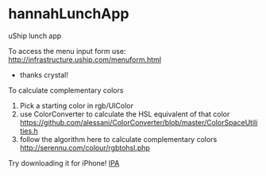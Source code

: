 hannahLunchApp
==============

uShip lunch app


To access the menu input form use:
http://infrastructure.uship.com/menuform.html
- thanks crystal!


To calculate complementary colors
1) Pick a starting color in rgb/UIColor
2) use ColorConverter to calculate the HSL equivalent of that color 
	https://github.com/alessani/ColorConverter/blob/master/ColorSpaceUtilities.h
3) follow the algorithm here to calculate complementary colors
	http://serennu.com/colour/rgbtohsl.php
	
	
	
Try downloading it for iPhone!
<a href="itms-services://?action=download-manifest&url=itms-services://?action=download-manifest&url=https://raw.github.com/Headlessdonkey/hannahLunchApp/master/HannahLunchApp.plist" id="text">IPA</a>
